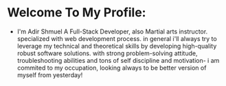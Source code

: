 <h1>Welcome To My Profile:</h1>

* I'm Adir Shmuel A Full-Stack Developer, also Martial arts instructor.
specialized with web development process. 
in general i'll always try to leverage my technical and theoretical skills by developing high-quality robust
software solutions.
with strong problem-solving attitude, troubleshooting abilities and tons of self discipline and motivation-
i am commited to my occupation, looking always to be better version of myself from yesterday!



   

